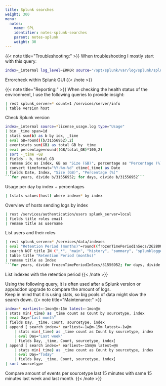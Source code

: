 ```yaml
---
title: Splunk searches
weight: 300
menu:
  notes:
    name: SPL
    identifier: notes-splunk-searches
    parent: notes-splunk
    weight: 30
---
```


<div style="display: block; width: 100%; max-width: none;">

<!-- Troubleshooting:  -->
{{< note title="Troubleshooting:" >}}
When troubleshooting I mostly start with this query:
```bash
index=_internal log_level=ERROR source="/opt/splunk/var/log/splunk/splunkd.log"
```
Errorcheck within Splunk GUI
{{< /note >}}

<!-- Reporting:  -->
{{< note title="Reporting:" >}}
When checking the health status of the environment, I use the following queries to provide insight:
```bash
| rest splunk_server=* count=1 /services/server/info 
| table version host
```
Check Splunk version 
```bash
index=_internal source=*license_usage.log type="Usage"
| bin _time span=1d
| stats sum(b) as b by idx, _time
| eval GB=round((b/31556952),2)
| eventstats sum(GB) as total_GB by _time
| eval percentage=round((GB/total_GB)*100,2)
| sort -_time -GB
| fields - b, total_GB
| rename idx as Index, GB as "Size (GB)", percentage as "Percentage (%)"
| convert timeformat="%Y-%m-%d" ctime(_time) as Date
| fields Date, Index, "Size (GB)", "Percentage (%)"
```for years, divide b/31556952; for days, divide b/31556952```
```
Usage per day by index + percentages
```bash
| tstats values(host) where index=* by index
```
Overview of hosts sending logs by index
```bash
| rest /services/authentication/users splunk_server=local
| fields title roles email
| rename title as username
```
List users and their roles
```bash
| rest splunk_server=* /services/data/indexes 
| eval "Retention Period (months)"=round((frozenTimePeriodInSecs/2628000),0)
| search NOT title IN ("_*", "main", "history", "summary", "splunklogger") 
| table title "Retention Period (months)" 
| rename title as Index
```for years, divide frozenTimePeriodInSecs/31556952; for days, divide frozenTimePeriodInSecs/86400```
```
List indexes with the retention period
{{< /note >}}

<!-- Maintenance  -->
Using the following query, it is often used after a Splunk version or app/addon upgrade to compare the amount of logs.  
Keep in mind that it is using stats, so big pools of data might slow the search down.
{{< note title="Maintenance:" >}}
```bash
index=* earliest=-1mon@m-15m latest=-1mon@m
| stats min(_time) as _time count as Count by sourcetype, index
| eval Day="Last month" 
| fields Day, _time, Count, sourcetype, index
| append [ search index=* earliest=-1w@m-15m latest=-1w@m 
    | stats min(_time) as _time count as Count by sourcetype, index
    | eval Day="Last week" 
    | fields Day, _time, Count, sourcetype, index] 
| append [ search index=* earliest=-15m@m latest=@m
    | stats min(_time) as _time count as Count by sourcetype, index
    | eval Day="Today" 
    | fields Day, _time, Count, sourcetype, index]     
| sort sourcetype
```
Compare amount of events per sourcetype last 15 minutes with same 15 minutes last week and last month.
{{< /note >}}
</div>